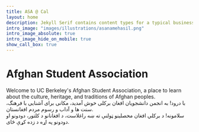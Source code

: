```yaml
---
title: ASA @ Cal
layout: home
description: Jekyll Serif contains content types for a typical business website. The theme is fully responsive, blazing fast and artfully illustrated.
intro_image: "images/illustrations/asanamehasil.png"
intro_image_absolute: true
intro_image_hide_on_mobile: true
show_call_box: true
---
```


# Afghan Student Association
Welcome to UC Berkeley's Afghan Student Association, a place to learn about the culture, heritage, and traditions of Afghan peoples.
<br />
با درود! به انجمن دانشجویان افغان برکلی خوش آمدید، مکانی برای آشنایی با فرهنگ، سنت ها و آداب و رسوم مردم افغانستان.
<br />
سلامونه! د برکلي افغان محصلینو ټولنې ته ښه راغلاست، د افغانانو د کلتور، دودونو او دودونو په اړه د زده کړې ځای.
